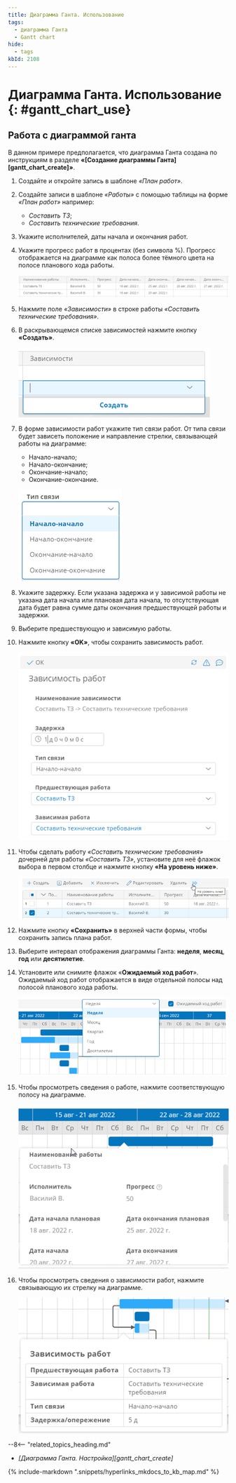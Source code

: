 ```yaml
---
title: Диаграмма Ганта. Использование
tags:
  - диаграмма Ганта
  - Gantt chart
hide:
  - tags
kbId: 2108
---
```


# Диаграмма Ганта. Использование {: #gantt_chart_use}

## Работа с диаграммой ганта

В данном примере предполагается, что диаграмма Ганта создана по инструкциям в разделе **«[Создание диаграммы Ганта][gantt_chart_create]»**.

1. Создайте и откройте запись в шаблоне _«План работ»_.
2. Создайте записи в шаблоне _«Работы»_ с помощью таблицы на форме _«План работ»_ например:

    * _Составить ТЗ_;
    * _Составить технические требования_.

3. Укажите исполнителей, даты начала и окончания работ.
4. Укажите прогресс работ в процентах (без символа %). Прогресс отображается на диаграмме как полоса более тёмного цвета на полосе планового хода работы.

    *![Созданные работы в таблице](img/using_gantt_chart_example_works.png)*

5. Нажмите поле _«Зависимости»_ в строке работы _«Составить технические требования»_.
6. В раскрывающемся списке зависимостей нажмите кнопку **«Создать»**.

    *![Создание зависимости работ](img/using_gantt_chart_example_create_dependency.png)*

7. В форме зависимости работ укажите тип связи работ. От типа связи будет зависеть положение и направление стрелки, связывающей работы на диаграмме:

   * Начало-начало;
   * Начало-окончание;
   * Окончание-начало;
   * Окончание-окончание.

    *![Выбор типа связи работ](img/using_gantt_chart_link_types.png)*

8. Укажите задержку. Если указана задержка и у зависимой работы не указана дата начала или плановая дата начала, то отсутствующая дата будет равна сумме даты окончания предшествующей работы и задержки.
9. Выберите предшествующую и зависимую работы.
10. Нажмите кнопку **«OK»**, чтобы сохранить зависимость работ.

    *![Зависимость работ](img/using_gantt_chart_dependency_example.png)*

12. Чтобы сделать работу _«Составить технические требования»_ дочерней для работы _«Составить ТЗ»_, установите для неё флажок выбора в первом столбце и нажмите кнопку **«На уровень ниже»**.

    *![Перевод работы в статус дочерней](img/using_gantt_chart_child_work_example.png)*

12. Нажмите кнопку **«Сохранить»** в верхней части формы, чтобы сохранить запись плана работ.
13. Выберите интервал отображения диаграммы Ганта: **неделя**, **месяц**, **год** или **десятилетие**.
14. Установите или снимите флажок «**Ожидаемый ход работ**». Ожидаемый ход работ отображается в виде отдельной полосы над полосой планового хода работы.

    *![Интервал отображения диаграммы и флажок отображения ожидаемого хода работ](img/using_gantt_chart_interval.png)*

15. Чтобы просмотреть сведения о работе, нажмите соответствующую полосу на диаграмме.

    *![Сведения о работе на диаграмме](img/using_gantt_chart_work_details.png)*

16. Чтобы просмотреть сведения о зависимости работ, нажмите связывающую их стрелку на диаграмме.

    *![Сведения о зависимости работ на диаграмме](img/using_gantt_chart_dependency_details.png)*

<div class="relatedTopics" markdown="block">

--8<-- "related_topics_heading.md"

- _[Диаграмма Ганта. Настройка][gantt_chart_create]_

</div>

{% include-markdown ".snippets/hyperlinks_mkdocs_to_kb_map.md" %}
